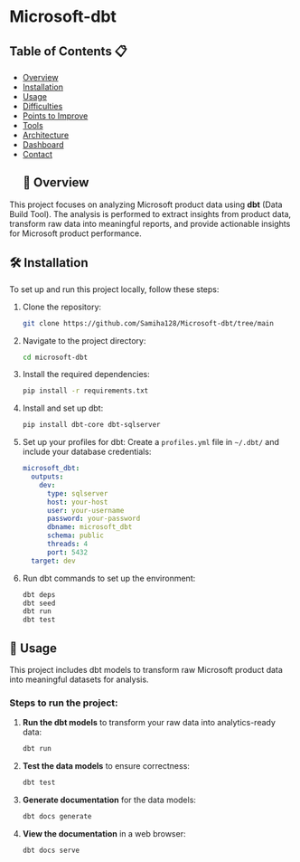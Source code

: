 # Microsoft-dbt

## Table of Contents 📋
- [Overview](#overview)
- [Installation](#installation)
- [Usage](#usage)
- [Difficulties](#difficulties)
- [Points to Improve](#points-to-improve)
- [Tools](#tools)
- [Architecture](#architecture)
- [Dashboard](#dashboard)
- [Contact](#contact)
  ## 🚀 Overview
This project focuses on analyzing Microsoft product data using **dbt** (Data Build Tool). The analysis is performed to extract insights from product data, transform raw data into meaningful reports, and provide actionable insights for Microsoft product performance.
## 🛠️ Installation
To set up and run this project locally, follow these steps:
1. Clone the repository:
    ```bash
    git clone https://github.com/Samiha128/Microsoft-dbt/tree/main  
    ```
2. Navigate to the project directory:
    ```bash
    cd microsoft-dbt
    ```
3. Install the required dependencies:
    ```bash
    pip install -r requirements.txt
    ```
4. Install and set up dbt:
    ```bash
    pip install dbt-core dbt-sqlserver

    ```

5. Set up your profiles for dbt:
    Create a `profiles.yml` file in `~/.dbt/` and include your database credentials:
    ```yaml
    microsoft_dbt:
      outputs:
        dev:
          type: sqlserver
          host: your-host
          user: your-username
          password: your-password
          dbname: microsoft_dbt
          schema: public
          threads: 4
          port: 5432
      target: dev
    ```

6. Run dbt commands to set up the environment:
    ```bash
    dbt deps
    dbt seed
    dbt run
    dbt test
    ```

## 🚀 Usage
This project includes dbt models to transform raw Microsoft product data into meaningful datasets for analysis.

### Steps to run the project:

1. **Run the dbt models** to transform your raw data into analytics-ready data:
    ```bash
    dbt run
    ```
2. **Test the data models** to ensure correctness:
    ```bash
    dbt test
    ```
3. **Generate documentation** for the data models:
    ```bash
    dbt docs generate
    ```
4. **View the documentation** in a web browser:
    ```bash
    dbt docs serve
    ```

